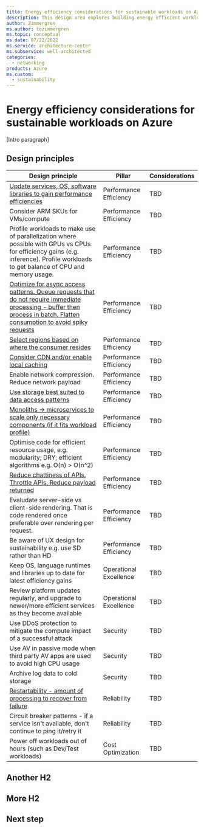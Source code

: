 ```yaml
---
title: Energy efficiency considerations for sustainable workloads on Azure
description: This design area explores building energy efficient workloads on Azure.
author: Zimmergren
ms.author: tozimmergren
ms.topic: conceptual
ms.date: 07/22/2022
ms.service: architecture-center
ms.subservice: well-architected
categories: 
  - networking
products: Azure
ms.custom:
  - sustainability
---
```


# Energy efficiency considerations for sustainable workloads on Azure

[Intro paragraph]

## Design principles

|Design principle|Pillar|Considerations|
|---|---|---|
|[Update services, OS, software libraries to gain performance efficiencies](/azure/architecture/hybrid/azure-update-mgmt)|Performance Efficiency|TBD|
|Consider ARM SKUs for VMs/compute|Performance Efficiency|TBD|
|Profile workloads to make use of parallelization where possible with GPUs vs CPUs for efficiency gains (e.g. inference). Profile workloads to get balance of CPU and memory usage.|Performance Efficiency|TBD|
|[Optimize for async access patterns. Queue requests that do not require immediate processing - buffer then process in batch. Flatten consumption to avoid spiky requests](/azure/architecture/patterns/async-request-reply)|Performance Efficiency|TBD|
|[Select regions based on where the consumer resides](/azure/architecture/solution-ideas/articles/move-azure-resources-across-regions)|Performance Efficiency|TBD|
|[Consider CDN and/or enable local caching](/azure/architecture/best-practices/cdn)|Performance Efficiency|TBD|
|Enable network compression. Reduce network payload|Performance Efficiency|TBD|
|[Use storage best suited to data access patterns](/azure/architecture/guide/design-principles/use-best-data-store)|Performance Efficiency|TBD|
|[Monoliths -> microservices to scale only necessary components (if it fits workload profile)](/azure/architecture/guide/architecture-styles/microservices)|Performance Efficiency|TBD|
|Optimise code for efficient resource usage, e.g. modularity; DRY; efficient algorithms e.g. O(n) > O(n^2)|Performance Efficiency|TBD|
|[Reduce chattiness of APIs. Throttle APIs. Reduce payload returned](/azure/architecture/best-practices/message-encode)|Performance Efficiency|TBD|
|Evaludate server-side vs client-side rendering. That is code rendered once preferable over rendering per request.|Performance Efficiency|TBD|
|Be aware of UX design for sustainability e.g. use SD rather than HD|Performance Efficiency|TBD|
|Keep OS, language runtimes and libraries up to date for latest efficiency gains|Operational Excellence|TBD|
|Review platform updates regularly, and upgrade to newer/more efficient services as they become available|Operational Excellence|TBD|
|Use DDoS protection to mitigate the compute impact of a successful attack|Security|TBD|
|Use AV in passive mode when third party AV apps are used to avoid high CPU usage|Security|TBD|
|Archive log data to cold storage|Security|TBD|
|[Restartability - amount of processing to recover from failure](/azure/backup/manage-recovery-points#impact-of-expired-recovery-points-for-items-in-soft-deleted-state)|Reliability|TBD|
|Circuit breaker patterns - if a service isn't available, don't continue to ping it/retry it|Reliability|TBD|
|Power off workloads out of hours (such as Dev/Test workloads)|Cost Optimization|TBD|

## Another H2

## More H2

## Next step
